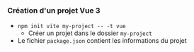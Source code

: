 ### Création d'un projet Vue 3

* `npm init vite my-project -- -t vue`
  * Créer un projet dans le dossier `my-project`
* Le fichier `package.json` contient les informations du projet
